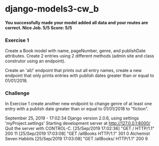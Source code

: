 # django-models3-cw_b
#### You successfully made your model added all data and your routes are correct. Nice Job. 5/5 Score: 5/5
### Exercise 1
Create a Book model with name, pageNumber, genre, and publishDate attributes. Create 2 entries using 2 different methods (admin site and class construtor using an endpoint).

Create an 'all/' endpoint that prints out all entry names, create a new endpoint that only prints entries with publish dates greater than or equal to 01/01/2018.

### Challenge
In Exercise 1 create another new endpoint to change genre of at least one entry with a publish date greater than or equal to 01/01/2018 to "fiction".


September 25, 2019 - 17:02:34
Django version 2.0.6, using settings 'myProject.settings'
Starting development server at http://127.0.0.1:8000/
Quit the server with CONTROL-C.
[25/Sep/2019 17:02:36] "GET / HTTP/1.1" 200 11
[25/Sep/2019 17:03:08] "GET /allBooks HTTP/1.1" 301 0
Alchemist
Seven Habbits
[25/Sep/2019 17:03:08] "GET /allBooks/ HTTP/1.1" 200 9
